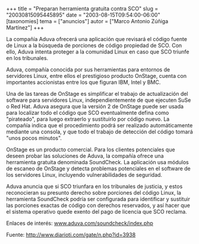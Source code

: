 +++
title = "Preparan herramienta gratuita contra SCO"
slug = "20030815095445895"
date = "2003-08-15T09:54:00-06:00"
[taxonomies]
tema = ["anuncios"]
autor = ["Marco Antonio Zúñiga Martínez"]
+++

La compañía Aduva ofrecerá una aplicación que revisará el código fuente
de Linux a la búsqueda de porciones de código propiedad de SCO. Con
ello, Aduva intenta proteger a la comunidad Linux en caso que SCO
triunfe en los tribunales.

<!-- more -->
Aduva, compañía conocida por sus herramientas para entornos de
servidores Linux, entre ellos el prestigioso producto OnStage, cuenta
con importantes accionistas entre los que figuran IBM, Intel y BMC.

Una de las tareas de OnStage es simplificar el trabajo de actualización
del software para servidores Linux, independientemente de que ejecuten
SuSe o Red Hat. Aduva asegura que la versión 2 de OnStage puede ser
usada para localizar todo el código que SCO eventualmente defina como
&quot;pirateado&quot;, para luego extraerlo y sustituirlo por código
nuevo. La compañía indica que el procedimiento podrá ser realizado
automáticamente mediante una consola, y que todo el trabajo de detección
del código tomará &quot;unos pocos minutos&quot;.

OnStage es un producto comercial. Para los clientes potenciales que
deseen probar las soluciones de Aduva, la compañía ofrece una
herramienta gratuita denominada SoundCheck. La aplicación usa módulos de
escaneo de OnStage y detecta problemas potenciales en el software de los
servidores Linux, incluyendo vulnerabilidades de seguridad.

Aduva anuncia que si SCO triunfara en los tribunales de justicia, y
estos reconocieran su presunto derecho sobre porciones del código Linux,
la herramienta SoundCheck podría ser configurada para identificar y
sustituir las porciones exactas de código con derechos reservados, y así
hacer que el sistema operativo quede exento del pago de licencia que SCO
reclama.

Enlaces de interés: www.aduva.com/soundcheck/index.php

Fuente: http://www.diarioti.com/gate/n.php?id=3938

